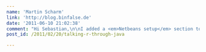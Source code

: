 ```yaml
---
name: 'Martin Scharm'
link: 'http://blog.binfalse.de'
date: '2011-06-10 21:02:38'
comment: "Hi Sebastian,\n\nI added a <em>Netbeans setup</em> section to the article. I hope that solves some of your problems ;-)\n\nKind regards,\nMartin"
post_id: /2011/02/20/talking-r-through-java

---
```



